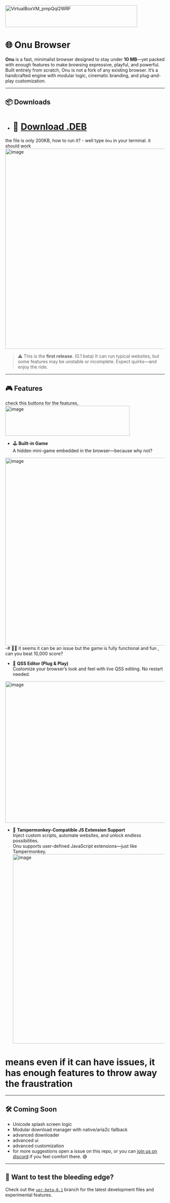 <img width="417" height="69" alt="VirtualBoxVM_pmpQqI2WRF" src="https://github.com/user-attachments/assets/1ca3a522-47a6-489c-987f-4f2c5001b92d" />

# 🌐 Onu Browser

**Onu** is a fast, minimalist browser designed to stay under **10 MB**—yet packed with enough features to make browsing expressive, playful, and powerful.  
Built entirely from scratch, Onu is not a fork of any existing browser. It’s a handcrafted engine with modular logic, cinematic branding, and plug-and-play customization.

---

## 📦 Downloads

- # 🔗 [Download .DEB ](https://github.com/zynomon/onu/raw/main/onu-0.1.deb)
the file is only 200KB,     how to run it? -  well type   ```Onu```  in your terminal. it should work
<img width="1145" height="632" alt="image" src="https://github.com/user-attachments/assets/8a7a8f69-8c3a-4926-83cb-fb3bb2116d07" />

> ⚠️ This is the **first release**. (0.1 beta) It can run typical websites, but some features may be unstable or incomplete. Expect quirks—and enjoy the ride.

---

## 🎮 Features
check this buttons for the features,
<img width="393" height="95" alt="image" src="https://github.com/user-attachments/assets/deafd1e8-25dd-42b4-b09b-1f9c7632b547" />

- 🕹️ **Built-in Game**  
  A hidden mini-game embedded in the browser—because why not?
<img width="1165" height="592" alt="image" src="https://github.com/user-attachments/assets/f9e6aa4a-6952-4145-aa2e-8ec5969356c9" />
-# 🤦‍♂️ it seems it can be an issue but the game is fully functional and fun , can you beat 10,000 score?

- 🎨 **QSS Editor (Plug & Play)**  
  Customize your browser’s look and feel with live QSS editing. No restart needed.
<img width="1022" height="446" alt="image" src="https://github.com/user-attachments/assets/402d563a-b63e-4d3f-9aee-2d87128f2d26" />

- 🧠 **Tampermonkey-Compatible JS Extension Support**  
  Inject custom scripts, automate websites, and unlock endless possibilities.  
  Onu supports user-defined JavaScript extensions—just like Tampermonkey.
  <img width="1144" height="597" alt="image" src="https://github.com/user-attachments/assets/6a374589-765b-4992-b9c2-9b5457f635d5" />

# means even if it can have issues, it has enough features to throw away the fraustration
---

## 🛠️ Coming Soon

- Unicode splash screen logic  
- Modular download manager with native/aria2c fallback
- advanced downloader
- advanced ui
- advanced customization
- for more suggestions open a issue on this repo, or you can [join us on discord](https://discord.gg/Jn7FBwu99F) if you feel comfort there. 😅
---

## 🧪 Want to test the bleeding edge?

Check out the [`ver-beta-0.1`](https://github.com/zynomon/onu/tree/beta) branch for the latest development files and experimental features.

